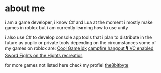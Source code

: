 
# about me

i am a game developer, i know C# and Lua at the moment i mostly make games in roblox but i am currently learning how to use unity

i also use C# to develop console app tools that i plan to distribute in the future as puplic or private tools depending on the circumstances
some of my games on roblox are:
[Cool Game idk](https://www.roblox.com/games/14061797542/cool-game-idk)
[campfire hangout 🎙️ VC enabled](https://www.roblox.com/games/14403506860/campfire-hangout-VC-enabled)
[Sword Fights on the Hights recreation](https://www.roblox.com/games/14620844993/Sword-Fights-on-the-Hights-recreation)

for more games not listed here check my profie!
[the8bitbyte](https://www.roblox.com/users/4357224945/profile)
